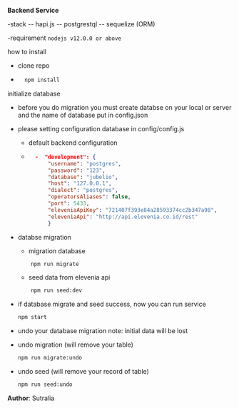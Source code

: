 
**Backend Service**

-stack
	-- hapi.js
	-- postgrestql
	-- sequelize (ORM)
	
-requirement
```nodejs v12.0.0 or above```

how to install

- clone repo
- ```bash
	npm install
	```

initialize database
- before you do migration you must create databse on your local or server and the name of database put in config.json
- please setting configuration database in config/config.js
	- default backend configuration 
	- ```json
		-  "development": {
	        "username": "postgres",
	        "password": "123",
	        "database": "jubelio",
	        "host": "127.0.0.1",
	        "dialect": "postgres",
	        "operatorsAliases": false,
	        "port": 5433,
	        "eleveniaApiKey": "721407f393e84a28593374cc2b347a98",
	        "eleveniaApi": "http://api.elevenia.co.id/rest"
			}
		```
		
- databse migration
	- migration database 
	```bash
		npm run migrate
	```
	- seed data from elevenia api 
	```bash
		npm run seed:dev
	```

	
- if database migrate and seed success, now you can run service
	 ```bash
	 npm start
	```
- undo your database migration note: initial data will be lost
 - undo migration  (will remove your table)
	
	```bash
	npm run migrate:undo
	```
- undo seed  (will remove your record of table)
	```bash
	npm run seed:undo
	```

**Author**: Sutralia
